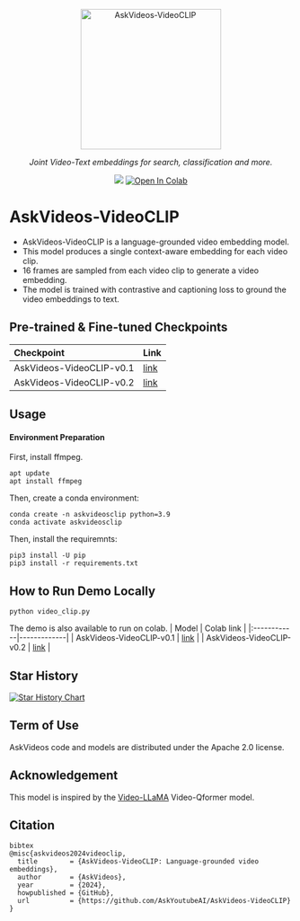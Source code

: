 

<p align="center">
  <img src="https://raw.githubusercontent.com/AskYoutubeAI/AskVideos-VideoCLIP/main/AskVideosVideoClipLogo.png" height="250" alt="AskVideos-VideoCLIP" />
</p>
<p align="center">
  <em>Joint Video-Text embeddings for search, classification and more.</em>
</p>
<p align="center">
    <a href='https://huggingface.co/AskYoutube/AskVideos-VideoCLIP-v0.1'><img src='https://img.shields.io/badge/%F0%9F%A4%97%20Hugging%20Face-Checkpoint-blue'></a>
    <a target="_blank" href="https://colab.research.google.com/drive/1kVzoQUS3phupujY-8Bym0nHezRRyd0YQ">
        <img src="https://colab.research.google.com/assets/colab-badge.svg" alt="Open In Colab"/>
    </a>
</p>
<p align="center">


  
# AskVideos-VideoCLIP
- AskVideos-VideoCLIP is a language-grounded video embedding model.
- This model produces a single context-aware embedding for each video clip.
- 16 frames are sampled from each video clip to generate a video embedding.
- The model is trained with contrastive and captioning loss to ground the video embeddings to text.
## Pre-trained & Fine-tuned Checkpoints
| Checkpoint       | Link |
|:------------|-------------|
| AskVideos-VideoCLIP-v0.1    | [link](https://huggingface.co/AskYoutube/AskVideos-VideoCLIP-v0.1) |
| AskVideos-VideoCLIP-v0.2    | [link](https://huggingface.co/AskYoutube/AskVideos-VideoCLIP-v0.2) |

## Usage
#### Environment Preparation
First, install ffmpeg.
```
apt update
apt install ffmpeg
```
Then, create a conda environment:
```
conda create -n askvideosclip python=3.9 
conda activate askvideosclip
```
Then, install the requiremnts:
```
pip3 install -U pip
pip3 install -r requirements.txt
```

## How to Run Demo Locally
```
python video_clip.py
```
The demo is also available to run on colab.
| Model       | Colab link |
|:------------|-------------|
| AskVideos-VideoCLIP-v0.1    | [link](https://colab.research.google.com/drive/1kVzoQUS3phupujY-8Bym0nHezRRyd0YQ) |
| AskVideos-VideoCLIP-v0.2    | [link](https://colab.research.google.com/drive/1TfEIqzEq_ppVSQHfEHXvbIrh0MTn9vpX?usp=sharing) |

## Star History

[![Star History Chart](https://api.star-history.com/svg?repos=AskYoutubeAI/AskVideos-VideoCLIP&type=Date)](https://star-history.com/#AskYoutubeAI/AskVideos-VideoCLIP&Date)


## Term of Use
AskVideos code and models are distributed under the Apache 2.0 license.

## Acknowledgement
This model is inspired by the [Video-LLaMA](https://github.com/DAMO-NLP-SG/Video-LLaMA) Video-Qformer model.

## Citation
```
bibtex
@misc{askvideos2024videoclip,
  title        = {AskVideos-VideoCLIP: Language-grounded video embeddings},
  author       = {AskVideos},
  year         = {2024},
  howpublished = {GitHub},
  url          = {https://github.com/AskYoutubeAI/AskVideos-VideoCLIP}
}
